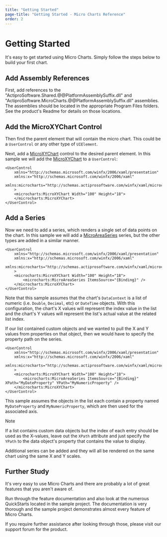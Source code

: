 ```yaml
---
title: "Getting Started"
page-title: "Getting Started - Micro Charts Reference"
order: 2
---
```

# Getting Started

It's easy to get started using Micro Charts.  Simply follow the steps below to build your first chart.

## Add Assembly References

First, add references to the "ActiproSoftware.Shared.@@PlatformAssemblySuffix.dll" and "ActiproSoftware.MicroCharts.@@PlatformAssemblySuffix.dll" assemblies.  The assemblies should be located in the appropriate Program Files folders.  See the product's Readme for details on those locations.

## Add the MicroXYChart Control

Then find the parent element that will contain the micro chart.  This could be a `UserControl` or any other type of `UIElement`.

Next, add a [MicroXYChart](xref:@ActiproUIRoot.Controls.MicroCharts.MicroXYChart) control to the desired parent element.  In this sample we will add the [MicroXYChart](xref:@ActiproUIRoot.Controls.MicroCharts.MicroXYChart) to a `UserControl`:

```xaml
<UserControl 
	xmlns="http://schemas.microsoft.com/winfx/2006/xaml/presentation"
	xmlns:x="http://schemas.microsoft.com/winfx/2006/xaml"
	xmlns:microcharts="http://schemas.actiprosoftware.com/winfx/xaml/microcharts" 
	>
	<microcharts:MicroXYChart Width="100" Height="18">
	</microcharts:MicroXYChart>
</UserControl>
```

## Add a Series

Now we need to add a series, which renders a single set of data points on the chart.  In this sample we will add a [MicroAreaSeries](xref:@ActiproUIRoot.Controls.MicroCharts.MicroAreaSeries) series, but the other types are added in a similar manner.

```xaml
<UserControl 
	xmlns="http://schemas.microsoft.com/winfx/2006/xaml/presentation"
	xmlns:x="http://schemas.microsoft.com/winfx/2006/xaml"
	xmlns:microcharts="http://schemas.actiprosoftware.com/winfx/xaml/microcharts" 
	>
	<microcharts:MicroXYChart Width="100" Height="18">
		<microcharts:MicroAreaSeries ItemsSource="{Binding}" />
	</microcharts:MicroXYChart>
</UserControl>
```

Note that this sample assumes that the chart's `DataContext` is a list of numeric (i.e. `Double`, `Decimal`, etc) or `DateTime` objects.  With this configuration, the chart's X values will represent the index value in the list and the chart's Y values will represent the list's actual value at the related list index.

If our list contained custom objects and we wanted to pull the X and Y values from properties on that object, then we would have to specify the property path on the series.

```xaml
<UserControl 
	xmlns="http://schemas.microsoft.com/winfx/2006/xaml/presentation"
	xmlns:x="http://schemas.microsoft.com/winfx/2006/xaml"
	xmlns:microcharts="http://schemas.actiprosoftware.com/winfx/xaml/microcharts" 
	>
	<microcharts:MicroXYChart Width="100" Height="18">
		<microcharts:MicroAreaSeries ItemsSource="{Binding}" XPath="MyDateProperty" YPath="MyNumericProperty" />
	</microcharts:MicroXYChart>
</UserControl>
```

This sample assumes the objects in the list each contain a property named `MyDateProperty` and `MyNumericProperty`, which are then used for the associated axis.

> [!NOTE]
> If a list contains custom data objects but the index of each entry should be used as the X-values, leave out the `XPath` attribute and just specify the `YPath` to the data object's property that contains the value to display.

Additional series can be added and they will all be rendered on the same chart using the same X and Y scales.

## Further Study

It's very easy to use Micro Charts and there are probably a lot of great features that you aren't aware of.

Run through the feature documentation and also look at the numerous QuickStarts located in the sample project.  The documentation is very thorough and the sample project demonstrates almost every feature of Micro Charts.

If you require further assistance after looking through those, please visit our support forum for the product.
